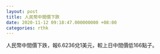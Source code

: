 ```yaml
---
layout: post
title: 人民幣中間價下跌
date: 2020-11-12 09:18:47.000000000 +08:00
categories: rthk
---
```


人民幣中間價下跌，報6.6236兌1美元，較上日中間價低166點子。
